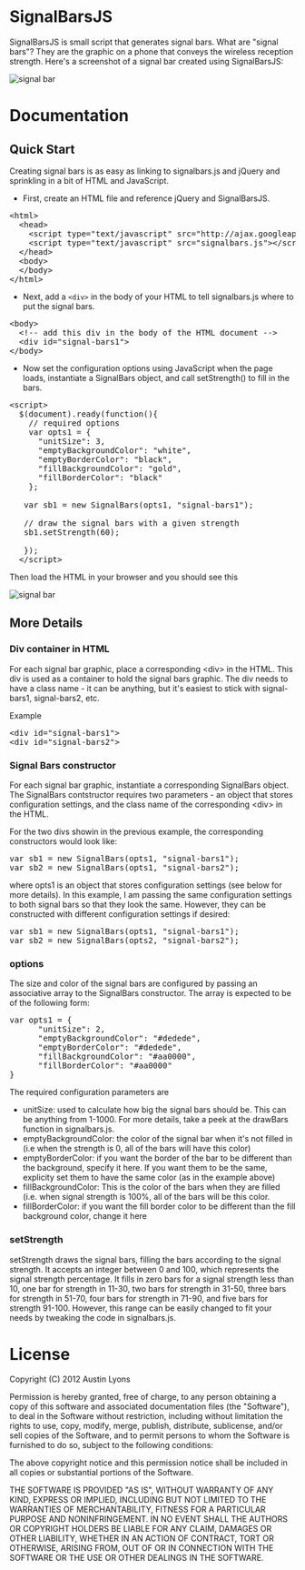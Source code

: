 SignalBarsJS
===========
SignalBarsJS is small script that generates signal bars.
What are "signal bars"? They are the graphic on a phone that conveys the wireless reception strength.
Here's a screenshot of a signal bar created using SignalBarsJS:

![signal bar](https://raw.github.com/austinlyons/signalbars.js/master/img/signalbar.png "Look Ma, a signal bar!")


Documentation
=============
Quick Start
----------
Creating signal bars is as easy as linking to signalbars.js and jQuery and sprinkling in a bit of HTML and JavaScript.

* First, create an HTML file and reference jQuery and SignalBarsJS.

<pre>
&lt;html>
  &lt;head>
    &lt;script type="text/javascript" src="http://ajax.googleapis.com/ajax/libs/jquery/1.8.2/jquery.min.js">&lt;/script>
    &lt;script type="text/javascript" src="signalbars.js">&lt;/script>
  &lt;/head>
  &lt;body>
  &lt;/body>
&lt;/html>
</pre>

* Next, add a `<div>` in the body of your HTML to tell signalbars.js where to put the signal bars.

<pre>
&lt;body>
  &lt;!-- add this div in the body of the HTML document -->
  &lt;div id="signal-bars1"></div>
&lt;/body>
</pre>

* Now set the configuration options using JavaScript when the page loads, instantiate a SignalBars object, and call setStrength() to fill in the bars.

<pre>
&lt;script>
  $(document).ready(function(){
    // required options
    var opts1 = {
      "unitSize": 3,
      "emptyBackgroundColor": "white",
      "emptyBorderColor": "black",
      "fillBackgroundColor": "gold",
      "fillBorderColor": "black"
    };

   var sb1 = new SignalBars(opts1, "signal-bars1");

   // draw the signal bars with a given strength
   sb1.setStrength(60);

   });
  &lt;/script>
</pre>

Then load the HTML in your browser and you should see this

![signal bar](https://raw.github.com/austinlyons/signalbars.js/master/img/signalbar2.png "Look Ma, another signal bar!")

More Details
----------
### Div container in HTML
For each signal bar graphic, place a corresponding &lt;div> in the HTML.
This div is used as a container to hold the signal bars graphic.
The div needs to have a class name - it can be anything, but it's easiest to stick with signal-bars1,
signal-bars2, etc.

Example
<pre>
&lt;div id="signal-bars1"></div>
&lt;div id="signal-bars2"></div>
</pre>

### Signal Bars constructor
For each signal bar graphic, instantiate a corresponding SignalBars object.
The SignalBars contstructor requires two parameters - an object that stores configuration settings, and the class
name of the corresponding &lt;div> in the HTML.

For the two divs showin in the previous example, the corresponding constructors would look like:
<pre>
var sb1 = new SignalBars(opts1, "signal-bars1");
var sb2 = new SignalBars(opts1, "signal-bars2");
</pre>
where opts1 is an object that stores configuration settings (see below for more details).
In this example, I am passing the same configuration settings to both signal bars so that they look the same.
However, they can be constructed with different configuration settings if desired:
<pre>
var sb1 = new SignalBars(opts1, "signal-bars1");
var sb2 = new SignalBars(opts2, "signal-bars2");
</pre>

### options
The size and color of the signal bars are configured by passing an associative array to the SignalBars constructor.
The array is expected to be of the following form:
<pre>
var opts1 = {
	  "unitSize": 2,
	  "emptyBackgroundColor": "#dedede",
	  "emptyBorderColor": "#dedede",
	  "fillBackgroundColor": "#aa0000",
	  "fillBorderColor": "#aa0000"
}
</pre>
The required configuration parameters are
* unitSize: used to calculate how big the signal bars should be. This can be anything from 1-1000.
For more details, take a peek at the drawBars function in signalbars.js.
* emptyBackgroundColor: the color of the signal bar when it's not filled in
(i.e when the strength is 0, all of the bars will have this color)
* emptyBorderColor: if you want the border of the bar to be different than the background, specify it here.
If you want them to be the same, explicity set them to have the same color (as in the example above)
* fillBackgroundColor: This is the color of the bars when they are filled (i.e. when signal strength is 100%,
all of the bars will be this color.
* fillBorderColor: if you want the fill border color to be different than the fill background color, change it
here

### setStrength
setStrength draws the signal bars, filling the bars according to the signal strength. It accepts an integer between
0 and 100, which represents the signal strength percentage.
It fills in zero bars for a signal strength less than 10, one bar for strength in 11-30, two bars for strength in 31-50,
three bars for strength in 51-70, four bars for strength in 71-90, and five bars for strength 91-100.
However, this range can be easily changed to fit your needs by tweaking the code in signalbars.js.

License
=================
Copyright (C) 2012 Austin Lyons

Permission is hereby granted, free of charge, to any person obtaining a copy of this software and associated
documentation files (the "Software"), to deal in the Software without restriction, including without limitation
the rights to use, copy, modify, merge, publish, distribute, sublicense, and/or sell copies of the Software, and
to permit persons to whom the Software is furnished to do so, subject to the following conditions:

The above copyright notice and this permission notice shall be included in all copies or substantial portions of the Software.

THE SOFTWARE IS PROVIDED "AS IS", WITHOUT WARRANTY OF ANY KIND, EXPRESS OR IMPLIED,
INCLUDING BUT NOT LIMITED TO THE WARRANTIES OF MERCHANTABILITY, FITNESS FOR A PARTICULAR PURPOSE
AND NONINFRINGEMENT. IN NO EVENT SHALL THE AUTHORS OR COPYRIGHT HOLDERS BE LIABLE FOR ANY CLAIM,
DAMAGES OR OTHER LIABILITY, WHETHER IN AN ACTION OF CONTRACT, TORT OR OTHERWISE, ARISING FROM,
OUT OF OR IN CONNECTION WITH THE SOFTWARE OR THE USE OR OTHER DEALINGS IN THE SOFTWARE.
